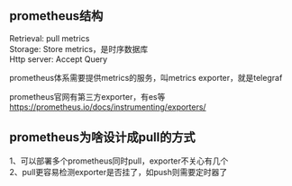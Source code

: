 ## prometheus结构

Retrieval: pull metrics  
Storage: Store metrics，是时序数据库    
Http server: Accept Query  

prometheus体系需要提供metrics的服务，叫metrics exporter，就是telegraf

prometheus官网有第三方exporter，有es等  
https://prometheus.io/docs/instrumenting/exporters/

## prometheus为啥设计成pull的方式

1、可以部署多个prometheus同时pull，exporter不关心有几个  
2、pull更容易检测exporter是否挂了，如push则需要定时器了  

